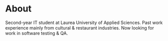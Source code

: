 # About

Second-year IT student at Laurea University of Applied Sciences. Past work experience mainly from cultural & restaurant industries. Now looking for work in software testing & QA.